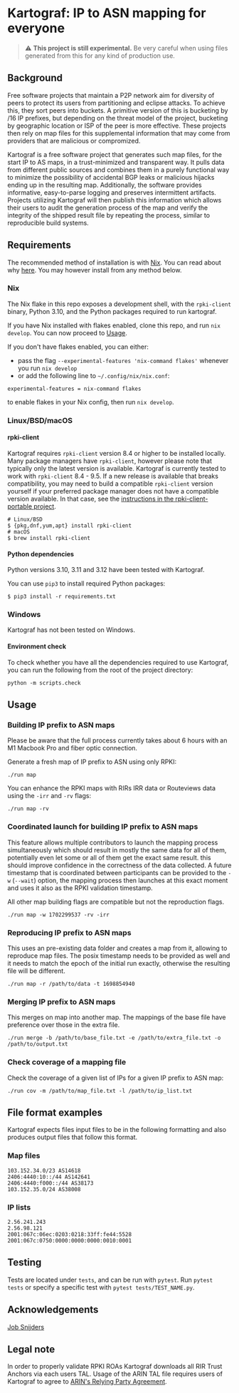 # Kartograf: IP to ASN mapping for everyone

> :warning: **This project is still experimental.** Be very careful when using files generated from this for any kind of production use.

## Background

Free software projects that maintain a P2P network aim for diversity of peers to protect its users from partitioning and eclipse attacks. To achieve this, they sort peers into buckets. A primitive version of this is bucketing by /16 IP prefixes, but depending on the threat model of the project, bucketing by geographic location or ISP of the peer is more effective. These projects then rely on map files for this supplemental information that may come from providers that are malicious or compromized.

Kartograf is a free software project that generates such map files, for the start IP to AS maps, in a trust-minimized and transparent way. It pulls data from different public sources and combines them in a purely functional way to minimize the possibility of accidental BGP leaks or malicious hijacks ending up in the resulting map. Additionally, the software provides informative, easy-to-parse logging and preserves intermittent artifacts. Projects utilizing Kartograf will then publish this information which allows their users to audit the generation process of the map and verify the integrity of the shipped result file by repeating the process, similar to reproducible build systems.

## Requirements

The recommended method of installation is with [Nix](https://nixos.org/download.html). You can read about why [here](./nix.md). You may however install from any method below.

### Nix

The Nix flake in this repo exposes a development shell, with the `rpki-client` binary, Python 3.10, and the Python packages required to run kartograf.

If you have Nix installed with flakes enabled, clone this repo, and run `nix develop`. You can now proceed to [Usage](#usage).

If you don't have flakes enabled, you can either:
- pass the flag `--experimental-features 'nix-command flakes'` whenever you run `nix develop`
- or add the following line to `~/.config/nix/nix.conf`:
```
experimental-features = nix-command flakes
```

to enable flakes in your Nix config, then run `nix develop`.

### Linux/BSD/macOS

#### rpki-client

Kartograf requires `rpki-client` version 8.4 or higher to be installed locally. Many package managers have `rpki-client`, however please note that typically only the latest version is available. Kartograf is currently tested to work with `rpki-client` 8.4 - 9.5. If a new release is available that breaks compatibility, you may need to build a compatible `rpki-client` version yourself if your preferred package manager does not have a compatible version available. In that case, see the [instructions in the rpki-client-portable project](https://github.com/rpki-client/rpki-client-portable/blob/master/INSTALL).

```
# Linux/BSD
$ {pkg,dnf,yum,apt} install rpki-client
# macOS
$ brew install rpki-client
```

#### Python dependencies

Python versions 3.10, 3.11 and 3.12 have been tested with Kartograf.

You can use `pip3` to install required Python packages:

```
$ pip3 install -r requirements.txt
```

### Windows

Kartograf has not been tested on Windows.

#### Environment check

To check whether you have all the dependencies required to use Kartograf, you can run the following from the root of the project directory:

```
python -m scripts.check
```

## Usage

### Building IP prefix to ASN maps

Please be aware that the full process currently takes about 6 hours with an M1 Macbook Pro and fiber optic connection.

Generate a fresh map of IP prefix to ASN using only RPKI:

```
./run map
```

You can enhance the RPKI maps with RIRs IRR data or Routeviews data using the `-irr` and `-rv` flags:

```
./run map -rv
```

### Coordinated launch for building IP prefix to ASN maps

This feature allows multiple contributors to launch the mapping process simultaneously which should result in mostly the same data for all of them, potentially even let some or all of them get the exact same result. this should improve confidence in the correctness of the data collected. A future timestamp that is coordinated between participants can be provided to the `-w` (`--wait`) option, the mapping process then launches at this exact moment and uses it also as the RPKI validation timestamp.

All other map building flags are compatible but not the reproduction flags.

```
./run map -w 1702299537 -rv -irr
```

### Reproducing IP prefix to ASN maps

This uses an pre-existing data folder and creates a map from it, allowing to reproduce map files. The posix timestamp needs to be provided as well and it needs to match the epoch of the initial run exactly, otherwise the resulting file will be different.

```
./run map -r /path/to/data -t 1698854940
```

### Merging IP prefix to ASN maps

This merges on map into another map. The mappings of the base file have preference over those in the extra file.

```
./run merge -b /path/to/base_file.txt -e /path/to/extra_file.txt -o /path/to/output.txt
```

### Check coverage of a mapping file

Check the coverage of a given list of IPs for a given IP prefix to ASN map:

```
./run cov -m /path/to/map_file.txt -l /path/to/ip_list.txt
```

## File format examples

Kartograf expects files input files to be in the following formatting and also produces output files that follow this format.

### Map files

```
103.152.34.0/23 AS14618
2406:4440:10::/44 AS142641
2406:4440:f000::/44 AS38173
103.152.35.0/24 AS38008
```

### IP lists

```
2.56.241.243
2.56.98.121
2001:067c:06ec:0203:0218:33ff:fe44:5528
2001:067c:0750:0000:0000:0000:0010:0001
```

## Testing

Tests are located under `tests`, and can be run with `pytest`. Run `pytest tests` or specify a specific test with `pytest tests/TEST_NAME.py`.

## Acknowledgements

[Job Snijders](https://twitter.com/JobSnijders)

## Legal note

In order to properly validate RPKI ROAs Kartograf downloads all RIR Trust Anchors via each users TAL. Usage of the ARIN TAL file requires users of Kartograf to agree to [ARIN's Relying Party Agreement](https://www.arin.net/resources/manage/rpki/rpa.pdf).
